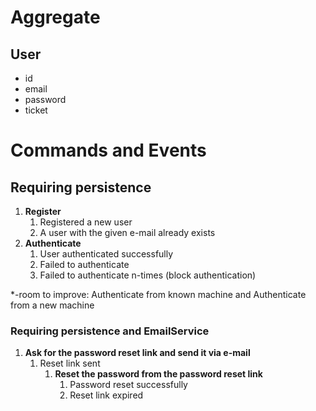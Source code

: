 # Aggregate

## User

* id
* email
* password
* ticket

# Commands and Events

## Requiring persistence

1. **Register**
   1. Registered a new user
   2. A user with the given e-mail already exists
2. **Authenticate**
   1. User authenticated successfully
   2. Failed to authenticate
   3. Failed to authenticate n-times (block authentication)

*-room to improve: Authenticate from known machine and Authenticate from a new machine

### Requiring persistence and EmailService

1. **Ask for the password reset link and send it via e-mail**
   1. Reset link sent
      1. **Reset the password from the password reset link**
         1. Password reset successfully
         2. Reset link expired

